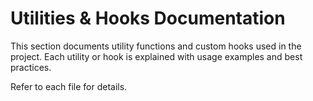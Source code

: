 # Utilities & Hooks Documentation

This section documents utility functions and custom hooks used in the project. Each utility or hook is explained with usage examples and best practices.

Refer to each file for details.
